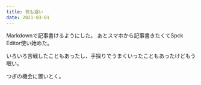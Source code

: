 ```yaml
---
title: 夜も遅い
date: 2021-03-01
---
```


Markdownで記事書けるようにした。
あとスマホから記事書きたくてSpck Editor使い始めた。

いろいろ苦戦したこともあったし、手探りでうまくいったこともあったけどもう眠い。

つぎの機会に置いとく。